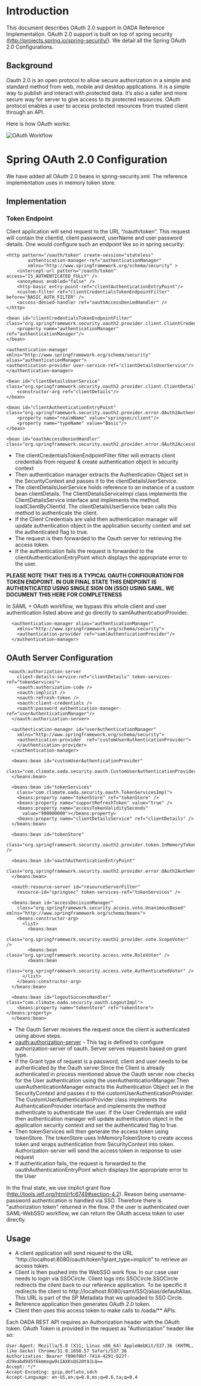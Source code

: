# Introduction

This document describes OAuth 2.0 support in OADA Reference Implementation. OAuth 2.0 support is built on top of spring security (http://projects.spring.io/spring-security/). We detail all the Spring OAuth 2.0 Configurations. 

## Background

Oauth 2.0 is an open protocol to allow secure authorization in a simple and standard method from web, mobile and desktop applications. It is a simple way to publish and interact with protected data. It’s also a safer and more secure way for server to give access to its protected resources. OAuth protocol enables a user to access protected resources from trusted client through an API.

Here is how OAuth works:

![OAuth Workflow](oauth_diagram.jpg)

# Spring OAuth 2.0 Configuration

We have added all OAuth 2.0 beans in spring-security.xml. The reference implementation uses in memory token store.

## Implementation

### Token Endpoint

Client application will send request to the URL “/oauth/token”. This request will contain the clientId, client password, userName and user password details. One would configure such an endpoint like so in spring security:

```
<http pattern="/oauth/token" create-session="stateless"
		authentication-manager-ref="authenticationManager"
		xmlns="http://www.springframework.org/schema/security" > 
	<intercept-url pattern="/oauth/token" access="IS_AUTHENTICATED_FULLY" />
	<anonymous enabled="false" />
	<http-basic entry-point-ref="clientAuthenticationEntryPoint"/>
	<custom-filter ref="clientCredentialsTokenEndpointFilter" before="BASIC_AUTH_FILTER" /> 
	<access-denied-handler ref="oauthAccessDeniedHandler" />
</http>

<bean id="clientCredentialsTokenEndpointFilter" class="org.springframework.security.oauth2.provider.client.ClientCredentialsTokenEndpointFilter">
    <property name="authenticationManager" ref="authenticationManager"/>
</bean>

<authentication-manager xmlns="http://www.springframework.org/schema/security" alias="authenticationManager">
<authentication-provider user-service-ref="clientDetailsUserService"/>
</authentication-manager>

<bean id="clientDetailsUserService" class="org.springframework.security.oauth2.provider.client.ClientDetailsUserDetailsService">
    <constructor-arg ref="clientDetails"/>
</bean>

<bean id="clientAuthenticationEntryPoint" class="org.springframework.security.oauth2.provider.error.OAuth2AuthenticationEntryPoint">
    <property name="realmName" value="springsec/client"/>
    <property name="typeName" value="Basic"/>
</bean>

<bean id="oauthAccessDeniedHandler" class="org.springframework.security.oauth2.provider.error.OAuth2AccessDeniedHandler"/>

```

* The clientCredentialsTokenEndpointFilter filter will extracts client credentials from request & create authentication object in security context
* Then authentication manager extracts the Authentication Object set in the SecurityContext and passes it to the clientDetailsUserService.
* The clientDetailsUserService holds reference to an instance of a custom bean clientDetails. The ClientDetailsServiceImpl class implements the ClientDetailsService interface and implements the method loadClientByClientId. The clientDetailsUserService bean calls this method to authenticate the client.
* If the Client Credentials are valid then authentication manager will update authentication object in the application security context and set the authenticated flag to true.
* The request is then forwarded to the Oauth server for retrieving the access token.
* If the authentication fails the request is forwarded to the clientAuthenticationEntryPoint which displays the appropriate error to the user.

**PLEASE NOTE THAT THIS IS A TYPICAL OAUTH CONFIGURATION FOR TOKEN ENDPOINT. IN OUR FINAL STATE THIS ENDPOINT IS AUTHENTICATED USING SINGLE SIGN ON (SSO) USING SAML. WE DOCUMENT THIS HERE FOR COMPLETENESS**

In SAML + OAuth workflow, we bypass this whole client and user authentication listed above and go directly to samlAuthenticationProvider.

```
  <authentication-manager alias="authenticationManager"
    xmlns="http://www.springframework.org/schema/security">
    <authentication-provider ref="samlAuthenticationProvider"/>
  </authentication-manager>
```

## OAuth Server Configuration

```
 <oauth:authorization-server
    client-details-service-ref="clientDetails" token-services-ref="tokenServices">
    <oauth:authorization-code />
    <oauth:implicit />
    <oauth:refresh-token />
    <oauth:client-credentials />
    <oauth:password authentication-manager-ref="userAuthenticationManager"/>
  </oauth:authorization-server>

  <authentication-manager id="userAuthenticationManager" 
	xmlns="http://www.springframework.org/schema/security">
	<authentication-provider  ref="customUserAuthenticationProvider">
	</authentication-provider>
  </authentication-manager>

  <beans:bean id="customUserAuthenticationProvider"
    class="com.climate.oada.security.oauth.CustomUserAuthenticationProvider">
  </beans:bean>

  <beans:bean id="tokenServices"
    class="com.climate.oada.security.oauth.TokenServicesImpl">
    <beans:property name="tokenStore" ref="tokenStore" />
    <beans:property name="supportRefreshToken" value="true" />
    <beans:property name="accessTokenValiditySeconds"
      value="900000000"></beans:property>
    <beans:property name="clientDetailsService" ref="clientDetails" />
  </beans:bean>

  <beans:bean id="tokenStore"
    class="org.springframework.security.oauth2.provider.token.InMemoryTokenStore" />

  <beans:bean id="oauthAuthenticationEntryPoint"
    class="org.springframework.security.oauth2.provider.error.OAuth2AuthenticationEntryPoint">
  </beans:bean>

  <oauth:resource-server id="resourceServerFilter"
    resource-id="springsec" token-services-ref="tokenServices" />

  <beans:bean id="accessDecisionManager"
    class="org.springframework.security.access.vote.UnanimousBased" xmlns="http://www.springframework.org/schema/beans">
    <beans:constructor-arg>
      <list>
        <beans:bean
          class="org.springframework.security.oauth2.provider.vote.ScopeVoter" />
        <beans:bean class="org.springframework.security.access.vote.RoleVoter" />
        <beans:bean
          class="org.springframework.security.access.vote.AuthenticatedVoter" />
      </list>
    </beans:constructor-arg>
  </beans:bean>

  <beans:bean id="logoutSuccessHandler" class="com.climate.oada.security.oauth.LogoutImpl">
    <beans:property name="tokenStore" ref="tokenStore"></beans:property>
  </beans:bean>
```

* The Oauth Server receives the request once the client is authenticated using above steps.
* <oauth:authorization-server> - This tag is defined to configure authorization-server of oauth. Server serves requests based on grant type.
* If the Grant type of request is a password, client and user needs to be authenticated by the Oauth server.Since the Client is already authenticated in process mentioned above the Oauth server now checks for the User authentication using the userAuthenticationManager.Then userAuthenticationManager extracts the Authentication Object set in the SecurityContext and passes it to the customUserAuthenticationProvider. The CustomUserAuthenticationProvider class implements the AuthenticationProvider interface and implements the method authenticate to authenticate the user. If the User Credentials are valid then authentication manager will update authentication object in the application security context and set the authenticated flag to true.
* Then tokenServices will then generate the access token using tokenStore. The tokenStore uses InMemoryTokenStore to create access token and wraps authentication from SecurityContext into token. Authorization-server will send the access token in response to user request
* If authentication fails, the request is forwarded to the oauthAuthenticationEntryPoint which displays the appropriate error to the User

In the final state, we use implict grant flow (http://tools.ietf.org/html/rfc6749#section-4.2). Reason being username-password authentication is handled via SSO. Therefore there is "authorization token" returned in the flow. If the user is authenticated over SAML-WebSSO workflow, we can return the OAuth access token to user directly.


## Usage

* A client application will send request to the URL “http://localhost:8080/oauth/token?grant_type=implicit” to retrieve an access token. 
* Client is then pushed into the WebSSO work flow. In our case user needs to login via SSOCircle. Client logs into SSOCircle.SSOCircle redirects the client back to our reference application. To be specific it redirects the client to http://localhost:8080/saml/SSO/alias/defaultAlias. This URL is part of the SP Metadata that we uploaded to SSO Circle.
* Reference application then generates OAuth 2.0 token.
* Client then uses this access token to make calls to /oada/** APIs. 

Each OADA REST API requires an Authorization header with the OAuth token. OAuth Token is provided in the request as "Authorization" header like so:

``` 
User-Agent: Mozilla/5.0 (X11; Linux x86_64) AppleWebKit/537.36 (KHTML, like Gecko) Chrome/31.0.1650.57 Safari/537.36
Authorization: Bearer f096f0bf-7414-4291-922f-d29eabd9d5f6kmmxgw9sIAXKsQS20t9JLQ==
Accept: */*
Accept-Encoding: gzip,deflate,sdch
Accept-Language: en-US,en;q=0.8,ms;q=0.6,ta;q=0.4
```
